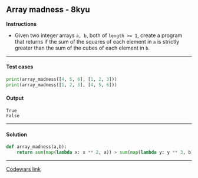 ## Array madness - 8kyu

**Instructions**

- Given two integer arrays `a, b`, both of `length >= 1`, create a program that returns if the sum of the squares of each element in `a` is strictly greater than the sum of the cubes of each element in `b`.

---

#### Test cases

```python
print(array_madness([4, 5, 6], [1, 2, 3]))
print(array_madness([1, 2, 3], [4, 5, 6]))
```

#### Output 

```
True
False
```

---

#### Solution

```python
def array_madness(a,b):
    return sum(map(lambda x: x ** 2, a)) > sum(map(lambda y: y ** 3, b))
```

---

[Codewars link](https://www.codewars.com/kata/56ff6a70e1a63ccdfa0001b1)
